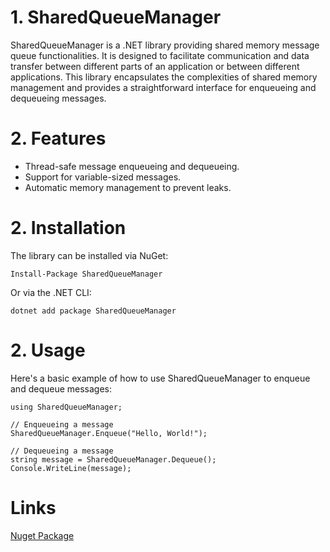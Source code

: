 # 1. SharedQueueManager

SharedQueueManager is a .NET library providing shared memory message queue functionalities. It is designed to facilitate communication and data transfer between different parts of an application or between different applications. This library encapsulates the complexities of shared memory management and provides a straightforward interface for enqueueing and dequeueing messages.

# 2. Features

* Thread-safe message enqueueing and dequeueing.
* Support for variable-sized messages.
* Automatic memory management to prevent leaks.

# 2. Installation

The library can be installed via NuGet:


```
Install-Package SharedQueueManager
```

Or via the .NET CLI:

```
dotnet add package SharedQueueManager
```

# 2. Usage

Here's a basic example of how to use SharedQueueManager to enqueue and dequeue messages:

```
using SharedQueueManager;

// Enqueueing a message
SharedQueueManager.Enqueue("Hello, World!");

// Dequeueing a message
string message = SharedQueueManager.Dequeue();
Console.WriteLine(message);

```
# Links

[Nuget Package](https://www.nuget.org/packages/SharedQueueManager)